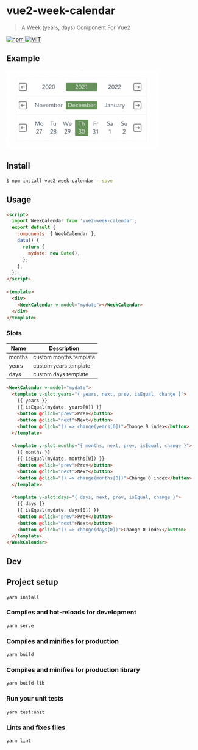 # vue2-week-calendar

> A Week (years, days) Component For Vue2
<a href="https://www.npmjs.com/package/vue2-week-calendar">
  <img src="https://img.shields.io/npm/v/vue2-week-calendar.svg" alt="npm">
</a>
<a href="LICENSE">
  <img src="https://img.shields.io/badge/License-MIT-yellow.svg" alt="MIT">
</a>

## Example
<img src="screenshot.png" width="400"/>

## Install

```bash
$ npm install vue2-week-calendar --save
```

## Usage

```html
<script>
  import WeekCalendar from 'vue2-week-calendar';
  export default {
    components: { WeekCalendar },
    data() {
      return {
        mydate: new Date(),
      };
    },
  };
</script>

<template>
  <div>
    <WeekCalendar v-model="mydate"></WeekCalendar>
  </div>
</template>
```

### Slots

| Name          | Description              |
| ------------- | ------------------------ |
| months        | custom months template   |
| years         | custom years template    |
| days          | custom days template     |

```html
<WeekCalendar v-model="mydate">
  <template v-slot:years="{ years, next, prev, isEqual, change }">
    {{ years }}
    {{ isEqual(mydate, years[0]) }}
    <button @click="prev">Prev</button>
    <button @click="next">Next</button>
    <button @click="() => change(years[0])">Change 0 index</button>
  </template>

  <template v-slot:months="{ months, next, prev, isEqual, change }">
    {{ months }}
    {{ isEqual(mydate, months[0]) }}
    <button @click="prev">Prev</button>
    <button @click="next">Next</button>
    <button @click="() => change(months[0])">Change 0 index</button>
  </template>

  <template v-slot:days="{ days, next, prev, isEqual, change }">
    {{ days }}
    {{ isEqual(mydate, days[0]) }}
    <button @click="prev">Prev</button>
    <button @click="next">Next</button>
    <button @click="() => change(days[0])">Change 0 index</button>
  </template>
</WeekCalendar>
```

<!-- ## ChangeLog (coming soon)

[CHANGELOG](CHANGELOG.md) -->

<!-- ## One-time Donations

If you find this project useful, you can buy me a coffee

[Paypal Me](https://www.paypal.me/)

![donate](https://user-images.githubusercontent.com//.png) -->

<!-- ## License

[MIT](https://github.com/Inaztm/vue2-week-calendar/blob/main/LICENSE)

Copyright (c) 2021-present inaztm -->

## Dev

## Project setup
```
yarn install
```

### Compiles and hot-reloads for development
```
yarn serve
```

### Compiles and minifies for production
```
yarn build
```

### Compiles and minifies for production library
```
yarn build-lib
```

### Run your unit tests
```
yarn test:unit
```

### Lints and fixes files
```
yarn lint
```
